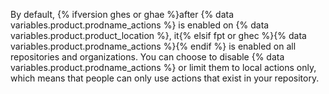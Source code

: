 By default, {% ifversion ghes or ghae %}after {% data variables.product.prodname_actions %} is enabled on {% data variables.product.product_location %}, it{% elsif fpt or ghec %}{% data variables.product.prodname_actions %}{% endif %} is enabled on all repositories and organizations. You can choose to disable {% data variables.product.prodname_actions %} or limit them to local actions only, which means that people can only use actions that exist in your repository.
